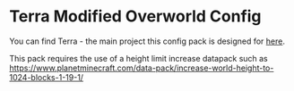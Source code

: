 # Terra Modified Overworld Config
You can find Terra - the main project this config pack is designed for
[here](https://github.com/PolyhedralDev/Terra).

This pack requires the use of a height limit increase datapack such as https://www.planetminecraft.com/data-pack/increase-world-height-to-1024-blocks-1-19-1/
